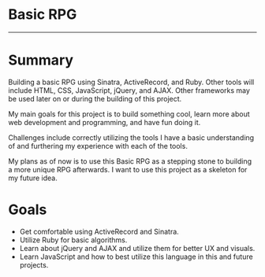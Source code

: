 # Basic RPG

---

# Summary

Building a basic RPG using Sinatra, ActiveRecord, and Ruby. Other tools will include HTML, CSS, JavaScript, jQuery, and AJAX. Other frameworks may be used later on or during the building of this project.

My main goals for this project is to build something cool, learn more about web development and programming, and have fun doing it.

Challenges include correctly utilizing the tools I have a basic understanding of and furthering my experience with each of the tools.

My plans as of now is to use this Basic RPG as a stepping stone to building a more unique RPG afterwards. I want to use this project as a skeleton for my future idea.


# Goals

* Get comfortable using ActiveRecord and Sinatra.
* Utilize Ruby for basic algorithms.
* Learn about jQuery and AJAX and utilize them for better UX and visuals.
* Learn JavaScript and how to best utilize this language in this and future projects.

